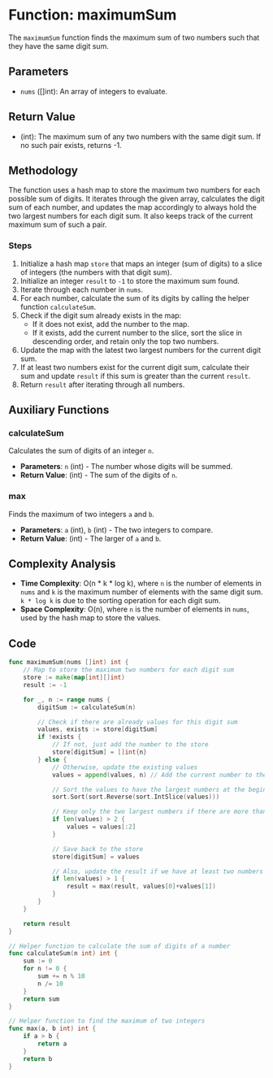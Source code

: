 # Function: maximumSum
The `maximumSum` function finds the maximum sum of two numbers such that they have the same digit sum.

## Parameters
- `nums` ([]int): An array of integers to evaluate.

## Return Value
- (int): The maximum sum of any two numbers with the same digit sum. If no such pair exists, returns -1.

## Methodology
The function uses a hash map to store the maximum two numbers for each possible sum of digits. It iterates through the given array, calculates the digit sum of each number, and updates the map accordingly to always hold the two largest numbers for each digit sum. It also keeps track of the current maximum sum of such a pair.

### Steps
1. Initialize a hash map `store` that maps an integer (sum of digits) to a slice of integers (the numbers with that digit sum).
2. Initialize an integer `result` to `-1` to store the maximum sum found.
3. Iterate through each number in `nums`.
4. For each number, calculate the sum of its digits by calling the helper function `calculateSum`.
5. Check if the digit sum already exists in the map:
    - If it does not exist, add the number to the map.
    - If it exists, add the current number to the slice, sort the slice in descending order, and retain only the top two numbers.
6. Update the map with the latest two largest numbers for the current digit sum.
7. If at least two numbers exist for the current digit sum, calculate their sum and update `result` if this sum is greater than the current `result`.
8. Return `result` after iterating through all numbers.

## Auxiliary Functions
### calculateSum
Calculates the sum of digits of an integer `n`.
- **Parameters**: `n` (int) - The number whose digits will be summed.
- **Return Value**: (int) - The sum of the digits of `n`.

### max
Finds the maximum of two integers `a` and `b`.
- **Parameters**: `a` (int), `b` (int) - The two integers to compare.
- **Return Value**: (int) - The larger of `a` and `b`.

## Complexity Analysis
- **Time Complexity**: O(n * k * log k), where `n` is the number of elements in `nums` and `k` is the maximum number of elements with the same digit sum. `k * log k` is due to the sorting operation for each digit sum.
- **Space Complexity**: O(n), where `n` is the number of elements in `nums`, used by the hash map to store the values.


## Code
```go
func maximumSum(nums []int) int {
	// Map to store the maximum two numbers for each digit sum
	store := make(map[int][]int)
	result := -1

	for _, n := range nums {
		digitSum := calculateSum(n)

		// Check if there are already values for this digit sum
		values, exists := store[digitSum]
		if !exists {
			// If not, just add the number to the store
			store[digitSum] = []int{n}
		} else {
			// Otherwise, update the existing values
			values = append(values, n) // Add the current number to the values

			// Sort the values to have the largest numbers at the beginning
			sort.Sort(sort.Reverse(sort.IntSlice(values)))

			// Keep only the two largest numbers if there are more than two
			if len(values) > 2 {
				values = values[:2]
			}

			// Save back to the store
			store[digitSum] = values

			// Also, update the result if we have at least two numbers
			if len(values) > 1 {
				result = max(result, values[0]+values[1])
			}
		}
	}

	return result
}

// Helper function to calculate the sum of digits of a number
func calculateSum(n int) int {
	sum := 0
	for n != 0 {
		sum += n % 10
		n /= 10
	}
	return sum
}

// Helper function to find the maximum of two integers
func max(a, b int) int {
	if a > b {
		return a
	}
	return b
}
```
